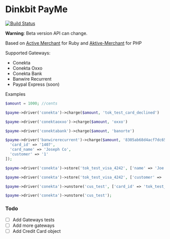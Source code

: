 # Dinkbit PayMe

[![Build Status](https://img.shields.io/travis/dinkbit/payme.svg?style=flat-square)](https://travis-ci.org/dinkbit/payme)

**Warning**: Beta version API can change.

Based on [Active Merchant](http://github.com/Shopify/active_merchant) for Ruby and [Aktive-Merchant](https://github.com/akDeveloper/Aktive-Merchant) for PHP

Supported Gateways:
* Conekta
* Conekta Oxxo
* Conekta Bank
* Banwire Recurrent
* Paypal Express (soon)

Examples

```php
$amount = 1000; //cents

$payme->driver('conekta')->charge($amount, 'tok_test_card_declined')

$payme->driver('conektaoxxo')->charge($amount, 'oxxo')

$payme->driver('conektabank')->charge($amount, 'banorte')

$payme->driver('banwirerecurrent')->charge($amount, '8305ab68d4acf7dc650364d3f31a7318', [
  'card_id' => '1407',
  'card_name' => 'Joseph Co',
  'customer' => '1'
]);

$payme->driver('conekta')->store('tok_test_visa_4242', ['name' => 'Joe Co', 'email' => 'store.guy@mail.com']);

$payme->driver('conekta')->store('tok_test_visa_4242', ['customer' => 'cus_test']);

$payme->driver('conekta')->unstore('cus_test', ['card_id' => 'tok_test_visa_4242']);

$payme->driver('conekta')->unstore('cus_test');

```

### Todo

- [ ] Add Gateways tests
- [ ] Add more gateways
- [ ] Add Credit Card object
